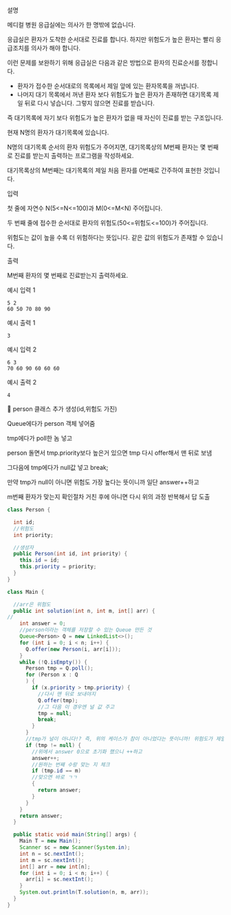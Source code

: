 설명

메디컬 병원 응급실에는 의사가 한 명밖에 없습니다.

응급실은 환자가 도착한 순서대로 진료를 합니다. 하지만 위험도가 높은 환자는 빨리 응급조치를 의사가 해야 합니다.

이런 문제를 보완하기 위해 응급실은 다음과 같은 방법으로 환자의 진료순서를 정합니다.

- 환자가 접수한 순서대로의 목록에서 제일 앞에 있는 환자목록을 꺼냅니다.
- 나머지 대기 목록에서 꺼낸 환자 보다 위험도가 높은 환자가 존재하면 대기목록 제일 뒤로 다시 넣습니다. 그렇지 않으면 진료를 받습니다.

즉 대기목록에 자기 보다 위험도가 높은 환자가 없을 때 자신이 진료를 받는 구조입니다.

현재 N명의 환자가 대기목록에 있습니다.

N명의 대기목록 순서의 환자 위험도가 주어지면, 대기목록상의 M번째 환자는 몇 번째로 진료를 받는지 출력하는 프로그램을 작성하세요.

대기목록상의 M번째는 대기목록의 제일 처음 환자를 0번째로 간주하여 표현한 것입니다.

입력

첫 줄에 자연수 N(5<=N<=100)과 M(0<=M<N) 주어집니다.

두 번째 줄에 접수한 순서대로 환자의 위험도(50<=위험도<=100)가 주어집니다.

위험도는 값이 높을 수록 더 위험하다는 뜻입니다. 같은 값의 위험도가 존재할 수 있습니다.

출력

M번째 환자의 몇 번째로 진료받는지 출력하세요.

예시 입력 1

```
5 2
60 50 70 80 90

```

예시 출력 1

```
3
```

예시 입력 2

```
6 3
70 60 90 60 60 60

```

예시 출력 2

```
4
```

📌 person 클래스 추가 생성(id,위험도 가진)

Queue에다가 person 객체 넣어줌

tmp에다가 poll한 놈 넣고

person 돌면서 tmp.priority보다 높은거 있으면 tmp 다시 offer해서 맨 뒤로 보냄

그다음에 tmp에다가 null값 넣고 break;

만약 tmp가 null이 아니면 위험도 가장 높다는 뜻이니까 일단 answer++하고 

m번째 환자가 맞는지 확인절차 거친 후에 아니면 다시 위의 과정 반복해서 답 도출

```java
class Person {

  int id;
  //위험도
  int priority;

  //생성자
  public Person(int id, int priority) {
    this.id = id;
    this.priority = priority;
  }
}

class Main {

  //arr은 위험도
  public int solution(int n, int m, int[] arr) {
//
    int answer = 0;
    //person이라는 객체를 저장할 수 있는 Queue 만든 것
    Queue<Person> Q = new LinkedList<>();
    for (int i = 0; i < n; i++) {
      Q.offer(new Person(i, arr[i]));
    }
    while (!Q.isEmpty()) {
      Person tmp = Q.poll();
      for (Person x : Q
      ) {
        if (x.priority > tmp.priority) {
          //다시 맨 뒤로 보내야지
          Q.offer(tmp);
          //그 다음 이 경우엔 널 값 주고
          tmp = null;
          break;
        }
      }
      //tmp가 널이 아니다!? 즉, 위의 케이스가 참이 아니었다는 뜻이니까! 위험도가 제일 높다는 뜻이고
      if (tmp != null) {
        //위에서 answer 0으로 초기화 했으니 ++하고
        answer++;
        //원하는 번째 수랑 맞는 지 체크
        if (tmp.id == m)
        //맞으면 바로 ㄱㄱ
        {
          return answer;
        }
      }
    }
    return answer;
  }

  public static void main(String[] args) {
    Main T = new Main();
    Scanner sc = new Scanner(System.in);
    int n = sc.nextInt();
    int m = sc.nextInt();
    int[] arr = new int[n];
    for (int i = 0; i < n; i++) {
      arr[i] = sc.nextInt();
    }
    System.out.println(T.solution(n, m, arr));
  }
}
```
